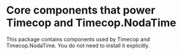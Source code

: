 # Core components that power Timecop and Timecop.NodaTime

This package contains components used by Timecop and Timecop.NodaTime. You do not need to install it explicitly.
